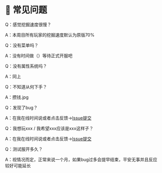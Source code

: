 # 🪺 常见问题

Q：感觉挖掘速度很慢？

A：本周目所有玩家的挖掘速度默认为原版70%



Q：没有菜单吗？

A：没有时间做（）等待正式开服吧



Q：没有属性系统吗？

A：同上



Q：不知道从何下手？

A：攒钱.jpg



Q：发现了bug？

A：在我在线时间说或者点击反馈→[Issue提交](https://github.com/Axiumyuyu/SakuraValley-Issue/issues/new/choose)



Q：我想玩xxx / 我希望xxx应该是xxx这样子？

A：在我在线时间说或者点击反馈→[Issue提交](https://github.com/Axiumyuyu/SakuraValley-Issue/issues/new/choose)



Q：测试服开多久？

A：视情况而定，正常来说一个月，如果bug过多会提早结束，平安无事并且反应较好可能延长



